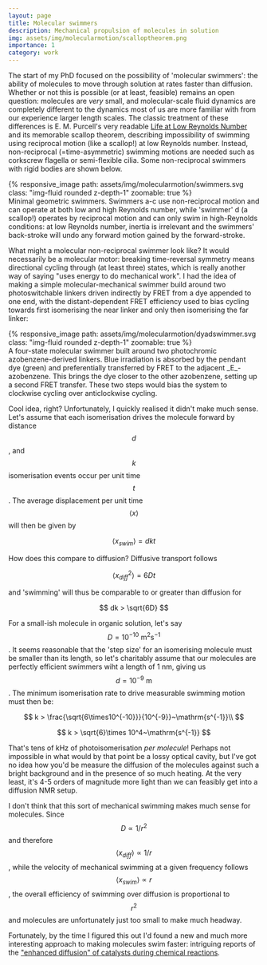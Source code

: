 ```yaml
---
layout: page
title: Molecular swimmers
description: Mechanical propulsion of molecules in solution
img: assets/img/molecularmotion/scalloptheorem.png
importance: 1
category: work
---
```


The start of my PhD focused on the possibility of 'molecular swimmers': the ability of molecules to move through solution at rates faster than diffusion. Whether or not this is possible (or at least, feasible) remains an open question: molecules are _very_ small, and molecular-scale fluid dynamics are completely different to the dynamics most of us are more familiar with from our experience larger length scales.  The classic treatment of these differences is E. M. Purcell's very readable [Life at Low Reynolds Number](http://web.mit.edu/8.592/www/lectures/lec1/Purcell.pdf) and its memorable scallop theorem, describing impossibility of swimming using reciprocal motion (like a scallop!) at low Reynolds number. Instead, non-reciprocal (=time-asymmetric) swimming motions are needed such as corkscrew flagella or semi-flexible cilia. Some non-reciprocal swimmers with rigid bodies are shown below.


<div class="row mt-3">
    <div class="col-sm mt-3 mt-md-0">
        {% responsive_image path: assets/img/molecularmotion/swimmers.svg class: "img-fluid rounded z-depth-1" zoomable: true %}
    </div>
</div>
<div class="caption">
    Minimal geometric swimmers. Swimmers a-c use non-reciprocal motion and can operate at both low and high Reynolds number, while 'swimmer' d (a scallop!) operates by reciprocal motion and can only swim in high-Reynolds conditions: at low Reynolds number, inertia is irrelevant and the swimmers' back-stroke will undo any forward motion gained by the forward-stroke.
</div>

What might a molecular non-reciprocal swimmer look like? It would necessarily be a molecular motor: breaking time-reversal symmetry means directional cycling through (at least three) states, which is really another way of saying "uses energy to do mechanical work". I had the idea of making a simple molecular-mechanical swimmer build around two photoswitchable linkers driven indirectly by FRET from a dye appended to one end, with the distant-dependent FRET efficiency used to bias cycling towards first isomerising the near linker and only then isomerising the far linker:

<div class="row mt-3">
    <div class="col-sm mt-3 mt-md-0">
        {% responsive_image path: assets/img/molecularmotion/dyadswimmer.svg class: "img-fluid rounded z-depth-1" zoomable: true %}
    </div>
</div>
<div class="caption">
    A four-state molecular swimmer built around two photochromic azobenzene-derived linkers. Blue irradiation is absorbed by the pendant dye (green) and preferentially transferred by FRET to the adjacent _E_-azobenzene. This brings the dye closer to the other azobenzene, setting up a second FRET transfer. These two steps would bias the system to clockwise cycling over anticlockwise cycling.
</div>

Cool idea, right? Unfortunately, I quickly realised it didn't make much sense. Let's assume that each isomerisation drives the molecule forward by distance $$d$$, and $$k$$ isomerisation events occur per unit time $$t$$. The average displacement per unit time $$\langle x \rangle$$ will then be given by

$$
\langle x_{swim} \rangle = dkt
$$  

How does this compare to diffusion? Diffusive transport follows

$$
\langle x_{diff}^2 \rangle = 6Dt
$$

and 'swimming' will thus be comparable to or greater than diffusion for 

$$
dk > \sqrt{6D}
$$

For a small-ish molecule in organic solution, let's say $$D = 10^{-10}~\mathrm{m^2 s^{-1}}$$. It seems reasonable that the 'step size' for an isomerising molecule must be smaller than its length, so let's charitably assume that our molecules are perfectly efficient swimmers wiht a length of 1 nm, giving us $$d = 10^{-9}~\mathrm{m}$$. The minimum isomerisation rate to drive measurable swimming motion must then be:

$$
k > \frac{\sqrt{6\times10^{-10}}}{10^{-9}}~\mathrm{s^{-1}}\\
$$


$$
k > \sqrt{6}\times 10^4~\mathrm{s^{-1}}
$$

That's tens of kHz of photoisomerisation _per molecule_! Perhaps not impossible in what would by that point be a lossy optical cavity, but I've got no idea how you'd be measure the diffusion of the molecules against such a bright background and in the presence of so much heating. At the very least, it's 4-5 orders of magnitude more light than we can feasibly get into a diffusion NMR setup. 

I don't think that this sort of mechanical swimming makes much sense for molecules. Since $$D \propto 1/r^2$$ and therefore $$\langle x_{diff} \rangle \propto 1/r$$, while the velocity of mechanical swimming at a given frequency follows $$\langle x_{swim} \rangle \propto r$$, the overall efficiency of swimming over diffusion is proportional to $$r^2$$ and molecules are unfortunately just too small to make much headway.

Fortunately, by the time I figured this out I'd found a new and much more interesting approach to making molecules swim faster: intriguing reports of the ["enhanced diffusion" of catalysts during chemical reactions](https://doi.org/10.1002/anie.201509237).